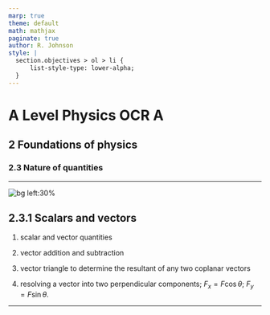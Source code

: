 ```yaml
---
marp: true
theme: default
math: mathjax
paginate: true
author: R. Johnson
style: |
  section.objectives > ol > li {
      list-style-type: lower-alpha;
  }
---
```


# A Level Physics OCR A
## 2 Foundations of physics
### 2.3 Nature of quantities

---

<!-- _class: objectives -->

![bg left:30%](https://images.unsplash.com/photo-1492962827063-e5ea0d8c01f5?ixlib=rb-4.0.3&ixid=MnwxMjA3fDB8MHxwaG90by1wYWdlfHx8fGVufDB8fHx8&auto=format&fit=crop&w=2121&q=80)
## 2.3.1 Scalars and vectors

1. scalar and vector quantities

2. vector addition and subtraction

3. vector triangle to determine the resultant of any two coplanar vectors

4. resolving a vector into two perpendicular components; $F_x = F \cos \theta$; $F_y = F \sin \theta$.



---
